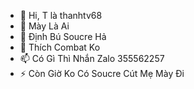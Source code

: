 - 👋 Hi, T là thanhtv68
- 👀 Mày Là Ai
- 🌱 Định Bú Soucre Hả
- 💞️ Thích Combat Ko
- 📫 Có Gì Thì Nhắn Zalo 355562257
- ⚡ Còn Giờ Ko Có Soucre Cút Mẹ Mày Đi
